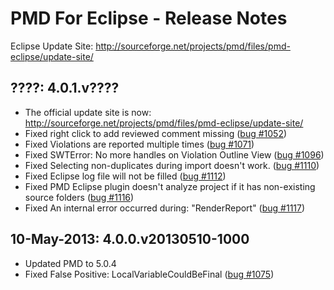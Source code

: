 # PMD For Eclipse - Release Notes

Eclipse Update Site: http://sourceforge.net/projects/pmd/files/pmd-eclipse/update-site/


## ????: 4.0.1.v????

* The official update site is now: http://sourceforge.net/projects/pmd/files/pmd-eclipse/update-site/
* Fixed right click to add reviewed comment missing ([bug #1052])
* Fixed Violations are reported multiple times ([bug #1071])
* Fixed SWTError: No more handles on Violation Outline View ([bug #1096])
* Fixed Selecting non-duplicates during import doesn't work. ([bug #1110])
* Fixed Eclipse log file will not be filled ([bug #1112])
* Fixed PMD Eclipse plugin doesn't analyze project if it has non-existing source folders ([bug #1116])
* Fixed An internal error occurred during: "RenderReport" ([bug #1117])

[bug #1052]: https://sourceforge.net/p/pmd/bugs/1052/
[bug #1071]: https://sourceforge.net/p/pmd/bugs/1071/
[bug #1096]: https://sourceforge.net/p/pmd/bugs/1096/
[bug #1110]: https://sourceforge.net/p/pmd/bugs/1110/
[bug #1112]: https://sourceforge.net/p/pmd/bugs/1112/
[bug #1116]: https://sourceforge.net/p/pmd/bugs/1116/
[bug #1117]: https://sourceforge.net/p/pmd/bugs/1117/


## 10-May-2013: 4.0.0.v20130510-1000

* Updated PMD to 5.0.4
* Fixed False Positive: LocalVariableCouldBeFinal ([bug #1075])

[bug #1075]: http://sourceforge.net/p/pmd/bugs/1075/

